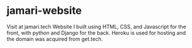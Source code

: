 # jamari-website
Visit at jamari.tech  Website I built using HTML, CSS, and Javascript for the front, with python and Django for the back.  Heroku is used for hosting and the domain was acquired from get.tech.
